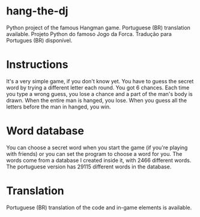 # hang-the-dj
Python project of the famous Hangman game. Portuguese (BR) translation available.
Projeto Python do famoso Jogo da Forca. Tradução para Portugues (BR) disponível.

# Instructions
It's a very simple game, if you don't know yet. You have to guess the secret word by trying a different letter each round. You got 6 chances. Each time you type a wrong guess, you lose a chance and a part of the man's body is drawn. When the entire man is hanged, you lose. When you guess all the letters before the man in hanged, you win.

# Word database
You can choose a secret word when you start the game (if you're playing with friends) or you can set the program to choose a word for you. The words come from a database I created inside it, with 2466 different words. The portuguese version has 29115 different words in the database.

# Translation
Portuguese (BR) translation of the code and in-game elements is available.
